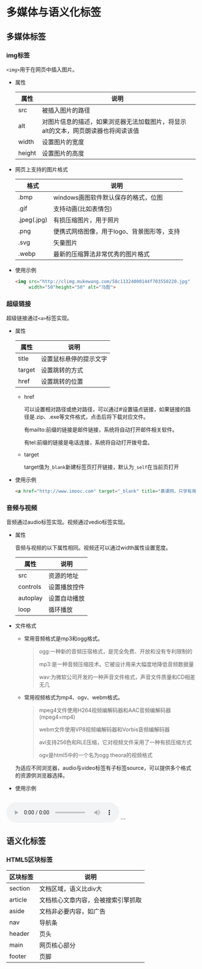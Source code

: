 # 多媒体与语义化标签

## 多媒体标签

### img标签

`<img>`用于在网页中插入图片。

* 属性

  | 属性   | 说明                                                         |
  | ------ | ------------------------------------------------------------ |
  | src    | 被插入图片的路径                                             |
  | alt    | 对图片信息的描述，如果浏览器无法加载图片，将显示alt的文本，网页朗读器也将阅读该值 |
  | width  | 设置图片的宽度                                               |
  | height | 设置图片的高度                                               |

* 网页上支持的图片格式

  | 格式        | 说明                                       |
  | ----------- | ------------------------------------------ |
  | .bmp        | windows画图软件默认保存的格式，位图        |
  | .gif        | 支持动画(比如表情包)                       |
  | .jpeg(.jpg) | 有损压缩图片，用于照片                     |
  | .png        | 便携式网络图像，用于logo、背景图形等，支持 |
  | .svg        | 矢量图片                                   |
  | .webp       | 最新的压缩算法非常优秀的图片格式           |

* 使用示例

  ```html
  <img src="http://climg.mukewang.com/58c11324000144f703550220.jpg" 
       width="50"height="50" alt="马图">
  ```

### 超级链接

超级链接通过`<a>`标签实现。

* 属性

  | 属性   | 说明                   |
  | ------ | ---------------------- |
  | title  | 设置鼠标悬停的提示文字 |
  | target | 设置跳转的方式         |
  | href   | 设置跳转的位置         |
  * href

    可以设置相对路径或绝对路径，可以通过#设置锚点链接，如果链接的路径是.zip、.exe等文件格式，点击后将下载对应文件。

    有mailto:前缀的链接是邮件链接，系统将自动打开邮件相关软件。

    有tel:前缀的链接是电话连接，系统将自动打开拨号盘。

  * target

    target值为`_blank`新建标签页打开链接，默认为`_self`在当前页打开

* 使用示例

  ```html
  <a href="http://www.imooc.com" target="_blank" title="慕课网，只学有用的">慕课网</a>
  ```

### 音频与视频

音频通过audio标签实现。视频通过vedio标签实现。

* 属性

    音频与视频的以下属性相同。视频还可以通过width属性设置宽度。

    | 属性     | 说明         |
    | -------- | ------------ |
    | src      | 资源的地址   |
    | controls | 设置播放控件 |
    | autoplay | 设置自动播放 |
    | loop     | 循环播放     |
    
* 文件格式

    * 常用音频格式是mp3和ogg格式。

      >  ogg:一种新的音频压宿格式，是完全免费、开放和没有专利限制的
      >
      >  mp3:是一种音频压缩技术。它被设计用来大幅度地降低音频数据量
      >
      >  wav:为微软公司开发的一种声音文件格式，声音文件质量和CD相差无几

    * 常用视频格式为mp4、ogv、webm格式。

      > mpeg4文件使用H264视频编解码器和AAC音频编解码器(mpeg4=mp4)
      >
      > webm文件使用VP8视频编解码器和Vorbis音频编解码器
      >
      > avi支持256色和RLE压缩，它对视频文件采用了一种有损压缩方式
      >
      > ogv是html5中的一个名为ogg theora的视频格式

    为适应不同浏览器，audio与video标签有子标签source，可以提供多个格式的资源供浏览器选择。

* 使用示例

    ```html
<audio controls>
        <source src="music/hangpai.mp3" type="audio/mpeg">
        <source src="music/hangpai.ogg" type-"audio/ogg">
        <source src="music/hangpai.wav" type="audio/wav">
    </audio>
    ```

## 语义化标签

### HTML5区块标签

| 区块标签 | 说明                               |
| -------- | ---------------------------------- |
| section  | 文档区域，语义比div大              |
| article  | 文档核心文章内容，会被搜索引擎抓取 |
| aside    | 文档非必要内容，如广告             |
| nav      | 导航条                             |
| header   | 页头                               |
| main     | 网页核心部分                       |
| footer   | 页脚                               |


